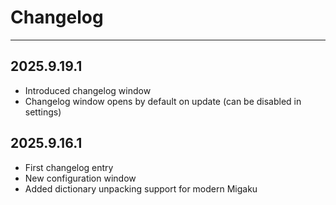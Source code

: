# Changelog

---

## 2025.9.19.1

- Introduced changelog window
- Changelog window opens by default on update (can be disabled in settings)

## 2025.9.16.1

- First changelog entry
- New configuration window
- Added dictionary unpacking support for modern Migaku
